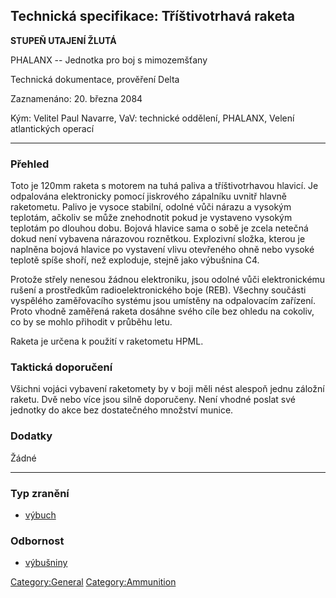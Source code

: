 ## Technická specifikace: Tříštivotrhavá raketa

**STUPEŇ UTAJENÍ ŽLUTÁ**

PHALANX -- Jednotka pro boj s mimozemšťany

Technická dokumentace, prověření Delta

Zaznamenáno: 20. března 2084

Kým: Velitel Paul Navarre, VaV: technické oddělení, PHALANX, Velení
atlantických operací

------------------------------------------------------------------------

### Přehled

Toto je 120mm raketa s motorem na tuhá paliva a tříštivotrhavou hlavicí.
Je odpalována elektronicky pomocí jiskrového zápalníku uvnitř hlavně
raketometu. Palivo je vysoce stabilní, odolné vůči nárazu a vysokým
teplotám, ačkoliv se může znehodnotit pokud je vystaveno vysokým
teplotám po dlouhou dobu. Bojová hlavice sama o sobě je zcela netečná
dokud není vybavena nárazovou roznětkou. Explozivní složka, kterou je
naplněna bojová hlavice po vystavení vlivu otevřeného ohně nebo vysoké
teplotě spíše shoří, než exploduje, stejně jako výbušnina C4.

Protože střely nenesou žádnou elektroniku, jsou odolné vůči
elektronickému rušení a prostředkům radioelektronického boje (REB).
Všechny součásti vyspělého zaměřovacího systému jsou umístěny na
odpalovacím zařízení. Proto vhodně zaměřená raketa dosáhne svého cíle
bez ohledu na cokoliv, co by se mohlo přihodit v průběhu letu.

Raketa je určena k použití v raketometu HPML.

### Taktická doporučení

Všichni vojáci vybavení raketomety by v boji měli nést alespoň jednu
záložní raketu. Dvě nebo více jsou silně doporučeny. Není vhodné poslat
své jednotky do akce bez dostatečného množství munice.

### Dodatky

Žádné

------------------------------------------------------------------------

### Typ zranění

- [výbuch](Damage/blast "wikilink")

### Odbornost

- [výbušniny](Skills/explosive "wikilink")

[Category:General](Category:General "wikilink")
[Category:Ammunition](Category:Ammunition "wikilink")